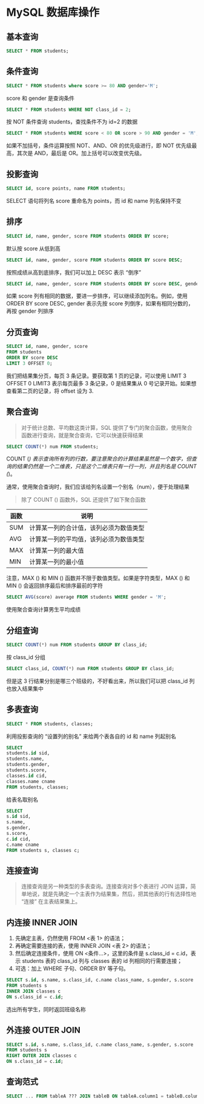 # MySQL 数据库操作


## 基本查询
```sql
SELECT * FROM students;
```

## 条件查询
```sql
SELECT * FROM students where score >= 80 AND gender='M';
```

score 和 gender 是查询条件
```sql
SELECT * FROM students WHERE NOT class_id = 2;
```

按 NOT 条件查询 students，查找条件不为 id=2 的数据
```sql
SELECT * FROM students WHERE score < 80 OR score > 90 AND gender = 'M';
```

如果不加括号，条件运算按照 NOT、AND、OR 的优先级进行，即 NOT 优先级最高，其次是 AND，最后是 OR。加上括号可以改变优先级。

## 投影查询
```sql
SELECT id, score points, name FROM students;
```

SELECT 语句将列名 score 重命名为 points，而 id 和 name 列名保持不变

## 排序
```sql
SELECT id, name, gender, score FROM students ORDER BY score;
```

默认按 score 从低到高
```sql
SELECT id, name, gender, score FROM students ORDER BY score DESC;
```

按照成绩从高到底排序，我们可以加上 DESC 表示 “倒序”
```sql
SELECT id, name, gender, score FROM students ORDER BY score DESC, gender;
```

如果 score 列有相同的数据，要进一步排序，可以继续添加列名。例如，使用 ORDER BY score DESC, gender 表示先按 score 列倒序，如果有相同分数的，再按 gender 列排序

## 分页查询
```sql
SELECT id, name, gender, score
FROM students
ORDER BY score DESC
LIMIT 3 OFFSET 0;
```

我们把结果集分页，每页 3 条记录。要获取第 1 页的记录，可以使用 LIMIT 3 OFFSET 0
LIMIT3 表示每页最多 3 条记录，0 是结果集从 0 号记录开始。如果想查看第二页的记录，将 offset 设为 3.

## 聚合查询
> 对于统计总数、平均数这类计算，SQL 提供了专门的聚合函数，使用聚合函数进行查询，就是聚合查询，它可以快速获得结果

```sql
SELECT COUNT(*) num FROM students;
```
COUNT (*) 表示查询所有列的行数，要注意聚合的计算结果虽然是一个数字，但查询的结果仍然是一个二维表，只是这个二维表只有一行一列，并且列名是 COUNT (*)。

通常，使用聚合查询时，我们应该给列名设置一个别名（num），便于处理结果

> 除了 COUNT () 函数外，SQL 还提供了如下聚合函数

| 函数   | 说明                  |
|------|---------------------|
 | SUM  | 计算某一列的合计值，该列必须为数值类型 |
| AVG	 | 计算某一列的平均值，该列必须为数值类型 |
| MAX	 | 计算某一列的最大值           |
| MIN	 | 计算某一列的最小值           |

注意，MAX () 和 MIN () 函数并不限于数值类型。如果是字符类型，MAX () 和 MIN () 会返回排序最后和排序最前的字符
```sql
SELECT AVG(score) average FROM students WHERE gender = 'M';
```
使用聚合查询计算男生平均成绩

## 分组查询
```sql
SELECT COUNT(*) num FROM students GROUP BY class_id;
```
按 class_id 分组
```sql
SELECT class_id, COUNT(*) num FROM students GROUP BY class_id;
```
但是这 3 行结果分别是哪三个班级的，不好看出来，所以我们可以把 class_id 列也放入结果集中

## 多表查询
```sql
SELECT * FROM students, classes;
```
利用投影查询的 “设置列的别名” 来给两个表各自的 id 和 name 列起别名

```sql
SELECT
students.id sid,
students.name,
students.gender,
students.score,
classes.id cid,
classes.name cname
FROM students, classes;
```

给表名取别名
```sql
SELECT
s.id sid,
s.name,
s.gender,
s.score,
c.id cid,
c.name cname
FROM students s, classes c;
```

## 连接查询
> 连接查询是另一种类型的多表查询。连接查询对多个表进行 JOIN 运算，简单地说，就是先确定一个主表作为结果集，然后，把其他表的行有选择性地 “连接” 在主表结果集上。

## 内连接 INNER JOIN
1. 先确定主表，仍然使用 FROM <表 1> 的语法；
2. 再确定需要连接的表，使用 INNER JOIN <表 2> 的语法；
3. 然后确定连接条件，使用 ON <条件...>，这里的条件是 s.class_id = c.id，表示 students 表的 class_id 列与 classes 表的 id 列相同的行需要连接；
4. 可选：加上 WHERE 子句、ORDER BY 等子句。

```sql
SELECT s.id, s.name, s.class_id, c.name class_name, s.gender, s.score
FROM students s
INNER JOIN classes c
ON s.class_id = c.id;
```

选出所有学生，同时返回班级名称

## 外连接 OUTER JOIN
```sql
SELECT s.id, s.name, s.class_id, c.name class_name, s.gender, s.score
FROM students s
RIGHT OUTER JOIN classes c
ON s.class_id = c.id;
```

## 查询范式
```sql
SELECT ... FROM tableA ??? JOIN tableB ON tableA.column1 = tableB.column2;
```

